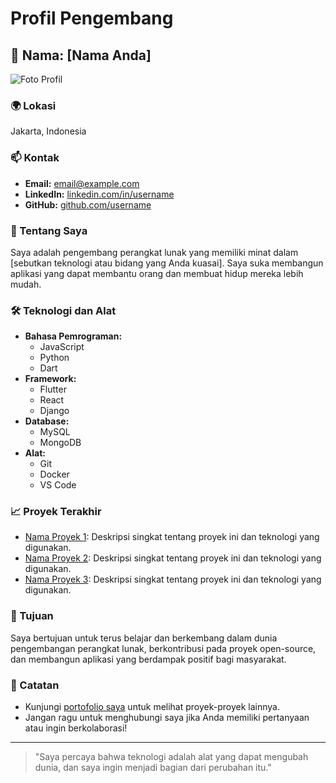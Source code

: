 # Profil Pengembang

## 👤 Nama: [Nama Anda]
![Foto Profil](link-ke-foto-profil-anda)

### 🌍 Lokasi
Jakarta, Indonesia

### 📫 Kontak
- **Email:** [email@example.com](mailto:email@example.com)
- **LinkedIn:** [linkedin.com/in/username](https://linkedin.com/in/username)
- **GitHub:** [github.com/username](https://github.com/username)

### 🚀 Tentang Saya
Saya adalah pengembang perangkat lunak yang memiliki minat dalam [sebutkan teknologi atau bidang yang Anda kuasai]. Saya suka membangun aplikasi yang dapat membantu orang dan membuat hidup mereka lebih mudah.

### 🛠️ Teknologi dan Alat
- **Bahasa Pemrograman:** 
  - JavaScript
  - Python
  - Dart
- **Framework:**
  - Flutter
  - React
  - Django
- **Database:**
  - MySQL
  - MongoDB
- **Alat:**
  - Git
  - Docker
  - VS Code

### 📈 Proyek Terakhir
- [Nama Proyek 1](link-ke-proyek-1): Deskripsi singkat tentang proyek ini dan teknologi yang digunakan.
- [Nama Proyek 2](link-ke-proyek-2): Deskripsi singkat tentang proyek ini dan teknologi yang digunakan.
- [Nama Proyek 3](link-ke-proyek-3): Deskripsi singkat tentang proyek ini dan teknologi yang digunakan.

### 🎯 Tujuan
Saya bertujuan untuk terus belajar dan berkembang dalam dunia pengembangan perangkat lunak, berkontribusi pada proyek open-source, dan membangun aplikasi yang berdampak positif bagi masyarakat.

### 📝 Catatan
- Kunjungi [portofolio saya](link-ke-portofolio-anda) untuk melihat proyek-proyek lainnya.
- Jangan ragu untuk menghubungi saya jika Anda memiliki pertanyaan atau ingin berkolaborasi!

---

> "Saya percaya bahwa teknologi adalah alat yang dapat mengubah dunia, dan saya ingin menjadi bagian dari perubahan itu."
